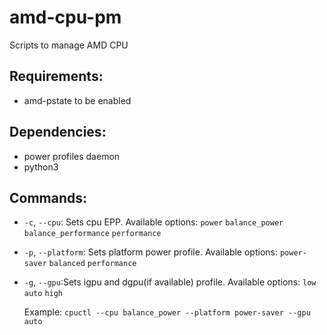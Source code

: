 # amd-cpu-pm
Scripts to manage AMD CPU

## Requirements:
* amd-pstate to be enabled

## Dependencies: 
* power profiles daemon
* python3

## Commands:
* `-c`, `--cpu`: Sets cpu EPP. Available options: `power` `balance_power` `balance_performance` `performance`
* `-p`, `--platform`: Sets platform power profile. Available options: `power-saver` `balanced` `performance`
* `-g`,  `--gpu`:Sets igpu and dgpu(if available) profile. Available options: `low` `auto` `high`

  Example: `cpuctl --cpu balance_power --platform power-saver --gpu auto`


